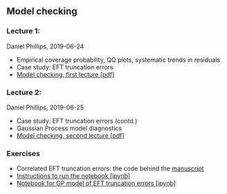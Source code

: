 ## Model checking

### Lecture 1: 
Daniel Phillips, 2019-06-24
- Empirical coverage probability, QQ plots, systematic trends in residuals
- Case study: EFT truncation errors 
- [Model checking, first lecture [pdf]](https://github.com/NuclearTalent/Bayes2019/blob/master/topics/model-checking/TALENT_M3b.pdf)

### Lecture 2: 
Daniel Phillips, 2019-06-25
- Case study: EFT truncation errors (contd.)
- Gaussian Process model diagnostics
- [Model checking, second lecture [pdf]](https://github.com/NuclearTalent/Bayes2019/blob/master/topics/model-checking/TALENT_T3b.pdf)

### Exercises
- Correlated EFT truncation errors: the code behind the [manuscript](https://arxiv.org/abs/1904.10581)
- [Instructions to run the notebook [ipynb]](https://github.com/NuclearTalent/Bayes2019/blob/master/topics/model-checking/running_gsum_notebook_for_figures.ipynb)
- [Notebook for GP model of EFT truncation errors [ipynb]](https://github.com/NuclearTalent/Bayes2019/blob/master/topics/model-checking/correlated_EFT_publication_with_commentary.ipynb)

